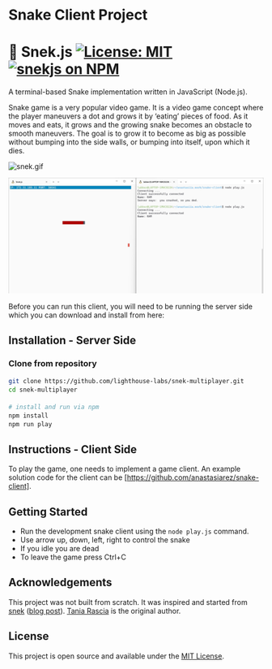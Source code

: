 # Snake Client Project

# 🐍 Snek.js [![License: MIT](https://img.shields.io/badge/License-MIT-blue.svg)](https://opensource.org/licenses/MIT) [![snekjs on NPM](https://img.shields.io/npm/v/snekjs.svg?color=green&label=snekjs)](https://www.npmjs.com/package/snekjs)

A terminal-based Snake implementation written in JavaScript (Node.js).

Snake game is a very popular video game. It is a video game concept where the player maneuvers a dot and grows it by ‘eating’ pieces of food. As it moves and eats, it grows and the growing snake becomes an obstacle to smooth maneuvers. The goal is to grow it to become as big as possible without bumping into the side walls, or bumping into itself, upon which it dies.

![snek.gif](https://raw.githubusercontent.com/taniarascia/snek/master/snek.gif)

![Screenshot of the game](https://github.com/anastasiarez/snake-client/blob/main/Screenshot.jpg)


Before you can run this client, you will need to be running the server side which you can download and install from here:


## Installation - Server Side

### Clone from repository 

```bash
git clone https://github.com/lighthouse-labs/snek-multiplayer.git
cd snek-multiplayer

# install and run via npm
npm install
npm run play
```

## Instructions - Client Side

To play the game, one needs to implement a game client. An example solution code for the client can be [https://github.com/anastasiarez/snake-client].


## Getting Started

- Run the development snake client using the `node play.js` command.
- Use arrow up, down, left, right to control the snake
- If you idle you are dead
- To leave the game press Ctrl+C

## Acknowledgements

This project was not built from scratch. It was inspired and started from [snek](https://github.com/taniarascia/snek) ([blog post](https://www.taniarascia.com/snake-game-in-javascript/)). [Tania Rascia](https://www.taniarascia.com) is the original author.

## License

This project is open source and available under the [MIT License](LICENSE).
